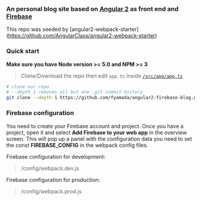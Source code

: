 ### An personal blog site based on [Angular 2](https://angular.io) as front end and [Firebase](https://firebase.google.com/) 

This repo was seeded by [angular2-webpack-starter] (https://github.com/AngularClass/angular2-webpack-starter)

### Quick start
**Make sure you have Node version >= 5.0 and NPM >= 3**
> Clone/Download the repo then edit `app.ts` inside [`/src/app/app.ts`](/src/app/app.ts)

```bash
# clone our repo
# --depth 1 removes all but one .git commit history
git clone --depth 1 https://github.com/fyamada/angular2-firebase-blog.git
```

### Firebase configuration
You need to create your Firebase account and project. Once you have a project, open it and select **Add Firebase to your web app** in the overview screen.
This will pop up a panel with the configuration data you need to set the const **FIREBASE_CONFIG** in the webpack config files.

Firebase configuration for development: 

> /config/webpack.dev.js

Firebase configuration for production:

> /config/webpack.prod.js
